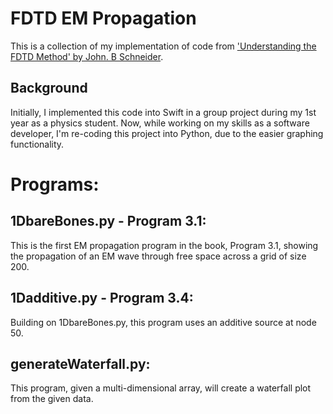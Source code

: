 # FDTD EM Propagation
This is a collection of my implementation of code from ['Understanding the FDTD Method' by John. B Schneider](https://eecs.wsu.edu/~schneidj/ufdtd/).

## Background
Initially, I implemented this code into Swift in a group project during my 1st year as a physics student. Now, while working on my skills as a software developer, I'm re-coding this project into Python, due to the easier graphing functionality.

# Programs:

## 1DbareBones.py - Program 3.1:
This is the first EM propagation program in the book, Program 3.1, showing the propagation of an EM wave through free space across a grid of size 200.

## 1Dadditive.py - Program 3.4:
Building on 1DbareBones.py, this program uses an additive source at node 50.

## generateWaterfall.py:
This program, given a multi-dimensional array, will create a waterfall plot from the given data.